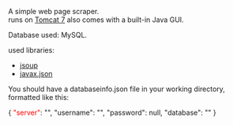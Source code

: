  
A simple web page scraper.
<br>
runs on <a href="https://tomcat.apache.org/download-70.cgi">Tomcat 7</a> also comes with a built-in Java GUI.

Database used: MySQL.
                     
used libraries:
<ul>
    <li><a href="https://jsoup.org/"> jsoup </a></li>
    <li><a href="https://docs.oracle.com/javaee/7/api/javax/json/package-summary.html">javax.json</a>
</ul>

You should have a databaseinfo.json file in your working directory, formatted like this:

{
  <span style="color:red">"server"</span>: "",
  <span>"username"</span>: "",
  <span>"password"</span>: null,
  <span>"database"</span>: ""
}